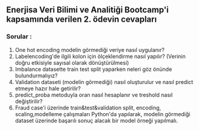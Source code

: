 ## Enerjisa Veri Bilimi ve Analitiği Bootcamp'i kapsamında verilen 2. ödevin cevapları

### Sorular :

1. One hot encoding modelin görmediği veriye nasıl uygulanır?
2. Labelencoding'de ilgili kolon için ölçeklendirme nasıl yapılır? (Verinin doğru etkisiyle sayısal olarak dönüştürülmesi)
3. Imbalance datasette train test split yaparken neleri göz önünde bulundurmalıyız?
4. Validation dataseti (modelin görmediği) nasıl oluşturulur ve nasıl predict etmeye hazır hale getirilir?
5. predict_proba metoduyla oran nasıl hesaplanır ve treshold nasıl değiştirilir?
6. Fraud case'i üzerinde train&test&validation split, encoding, scaling,modelleme çalışmaları Python'da yapılarak, modelin görmediği dataset üzerinde başarılı sonuç alacak bir model örneği yapılmalı.
